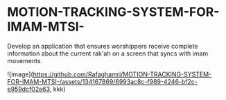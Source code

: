 # MOTION-TRACKING-SYSTEM-FOR-IMAM-MTSI-
Develop an application that ensures worshippers receive complete information about the current rak'ah on a screen that syncs with imam movements.

![image](https://github.com/Rafaghamri/MOTION-TRACKING-SYSTEM-FOR-IMAM-MTSI-/assets/134167869/6993ac8c-f989-4246-bf2c-e959dcf02e63, kkk)
